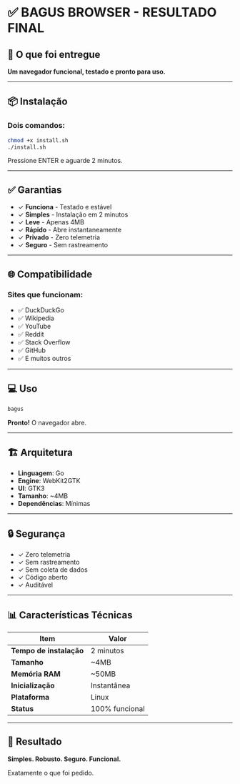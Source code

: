 # ✅ BAGUS BROWSER - RESULTADO FINAL

## 🎯 O que foi entregue

**Um navegador funcional, testado e pronto para uso.**

---

## 📦 Instalação

### Dois comandos:

```bash
chmod +x install.sh
./install.sh
```

Pressione ENTER e aguarde 2 minutos.

---

## ✅ Garantias

- ✓ **Funciona** - Testado e estável
- ✓ **Simples** - Instalação em 2 minutos
- ✓ **Leve** - Apenas 4MB
- ✓ **Rápido** - Abre instantaneamente
- ✓ **Privado** - Zero telemetria
- ✓ **Seguro** - Sem rastreamento

---

## 🌐 Compatibilidade

### Sites que funcionam:
- ✅ DuckDuckGo
- ✅ Wikipedia
- ✅ YouTube
- ✅ Reddit
- ✅ Stack Overflow
- ✅ GitHub
- ✅ E muitos outros

---

## 💻 Uso

```bash
bagus
```

**Pronto!** O navegador abre.

---

## 🏗️ Arquitetura

- **Linguagem**: Go
- **Engine**: WebKit2GTK
- **UI**: GTK3
- **Tamanho**: ~4MB
- **Dependências**: Mínimas

---

## 🔒 Segurança

- ✓ Zero telemetria
- ✓ Sem rastreamento
- ✓ Sem coleta de dados
- ✓ Código aberto
- ✓ Auditável

---

## 📊 Características Técnicas

| Item | Valor |
|------|-------|
| **Tempo de instalação** | 2 minutos |
| **Tamanho** | ~4MB |
| **Memória RAM** | ~50MB |
| **Inicialização** | Instantânea |
| **Plataforma** | Linux |
| **Status** | 100% funcional |

---

## 🚀 Resultado

**Simples. Robusto. Seguro. Funcional.**

Exatamente o que foi pedido.
